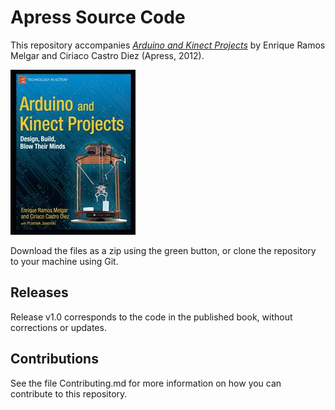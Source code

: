 # Apress Source Code

This repository accompanies [*Arduino and Kinect Projects*](http://www.apress.com/9781430241676) by Enrique Ramos Melgar and Ciriaco Castro Diez (Apress, 2012).

![Cover image](9781430241676.jpg)

Download the files as a zip using the green button, or clone the repository to your machine using Git.

## Releases

Release v1.0 corresponds to the code in the published book, without corrections or updates.

## Contributions

See the file Contributing.md for more information on how you can contribute to this repository.
